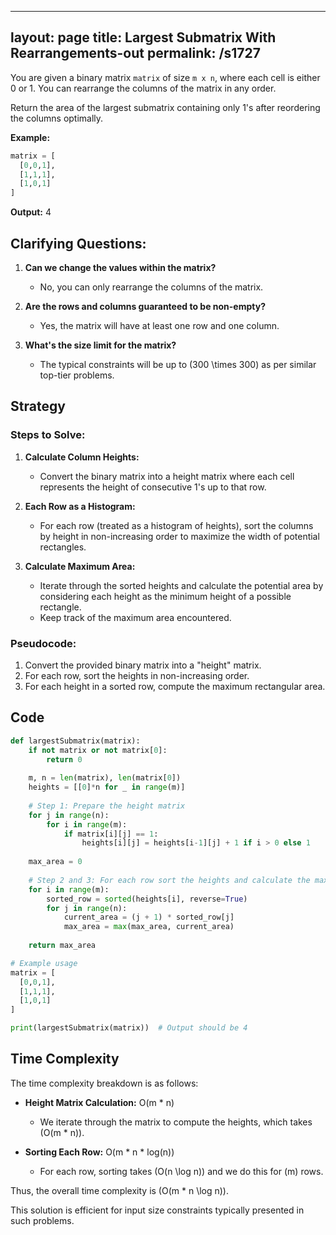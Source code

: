 
---
layout: page
title:  Largest Submatrix With Rearrangements-out
permalink: /s1727
---

You are given a binary matrix `matrix` of size `m x n`, where each cell is either 0 or 1. You can rearrange the columns of the matrix in any order.

Return the area of the largest submatrix containing only 1's after reordering the columns optimally.

**Example:**

```python
matrix = [
  [0,0,1],
  [1,1,1],
  [1,0,1]
]
```
**Output:** 4

## Clarifying Questions:
1. **Can we change the values within the matrix?**
   - No, you can only rearrange the columns of the matrix.
   
2. **Are the rows and columns guaranteed to be non-empty?**
   - Yes, the matrix will have at least one row and one column.

3. **What's the size limit for the matrix?**
   - The typical constraints will be up to \(300 \times 300\) as per similar top-tier problems.

## Strategy

### Steps to Solve:

1. **Calculate Column Heights:**
   - Convert the binary matrix into a height matrix where each cell represents the height of consecutive 1's up to that row. 

2. **Each Row as a Histogram:**
   - For each row (treated as a histogram of heights), sort the columns by height in non-increasing order to maximize the width of potential rectangles.

3. **Calculate Maximum Area:**
   - Iterate through the sorted heights and calculate the potential area by considering each height as the minimum height of a possible rectangle.
   - Keep track of the maximum area encountered.

### Pseudocode:
1. Convert the provided binary matrix into a "height" matrix.
2. For each row, sort the heights in non-increasing order.
3. For each height in a sorted row, compute the maximum rectangular area.

## Code

```python
def largestSubmatrix(matrix):
    if not matrix or not matrix[0]:
        return 0
    
    m, n = len(matrix), len(matrix[0])
    heights = [[0]*n for _ in range(m)]
    
    # Step 1: Prepare the height matrix
    for j in range(n):
        for i in range(m):
            if matrix[i][j] == 1:
                heights[i][j] = heights[i-1][j] + 1 if i > 0 else 1
    
    max_area = 0
    
    # Step 2 and 3: For each row sort the heights and calculate the maximal area
    for i in range(m):
        sorted_row = sorted(heights[i], reverse=True)
        for j in range(n):
            current_area = (j + 1) * sorted_row[j]
            max_area = max(max_area, current_area)
    
    return max_area

# Example usage
matrix = [
  [0,0,1],
  [1,1,1],
  [1,0,1]
]

print(largestSubmatrix(matrix))  # Output should be 4
```

## Time Complexity

The time complexity breakdown is as follows:

- **Height Matrix Calculation:** O(m \* n)
  - We iterate through the matrix to compute the heights, which takes \(O(m \* n)\).

- **Sorting Each Row:** O(m \* n * log(n))
  - For each row, sorting takes \(O(n \log n)\) and we do this for \(m\) rows.

Thus, the overall time complexity is \(O(m \* n \log n)\).

This solution is efficient for input size constraints typically presented in such problems.